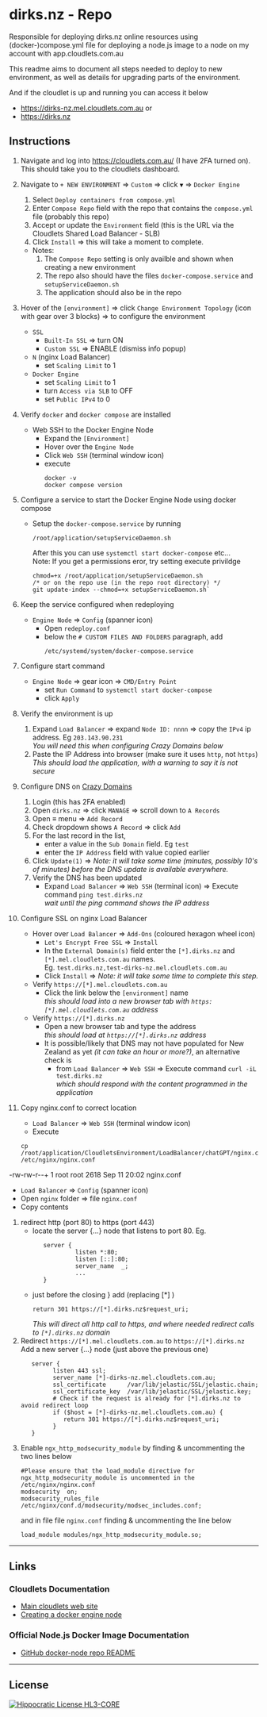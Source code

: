 # dirks.nz - Repo
Responsible for deploying dirks.nz online resources using (docker-)compose.yml file for deploying a node.js image to a node on my account with app.cloudlets.com.au

This readme aims to document all steps needed to deploy to new environment, as well as details for upgrading parts of the environment. 

And if the cloudlet is up and running you can access it below 
* https://dirks-nz.mel.cloudlets.com.au or
* https://dirks.nz

## Instructions
1. Navigate and log into https://cloudlets.com.au/ (I have 2FA turned on). This should take you to the cloudlets dashboard. 
1. Navigate to `+ NEW ENVIRONMENT` &DoubleRightArrow; `Custom` &DoubleRightArrow; click `▼` &DoubleRightArrow; `Docker Engine`
   1. Select `Deploy containers from compose.yml`
   1. Enter `Compose Repo` field with the repo that contains the `compose.yml` file (probably this repo)
   1. Accept or update the `Environment` field (this is the URL via the Cloudlets Shared Load Balancer - SLB)
   1. Click `Install` &DoubleRightArrow; this will take a moment to complete.
   * Notes:
        1. The `Compose Repo` setting is only availble and shown when creating a new environment
        1. The repo also should have the files `docker-compose.service` and `setupServiceDaemon.sh`
        1. The application should also be in the repo

1. Hover of the `[environment]` &DoubleRightArrow; click `Change Environment Topology` (icon with gear over 3 blocks) &DoubleRightArrow; to configure the environment
   * `SSL` 
      * `Built-In SSL` &DoubleRightArrow; turn ON
      * `Custom SSL` &DoubleRightArrow; ENABLE (dismiss info popup)
   * `N` (nginx Load Balancer)
      * set `Scaling Limit` to 1
   * `Docker Engine` 
      * set `Scaling Limit` to 1
      * turn `Access via SLB` to OFF
      * set `Public IPv4` to 0

1. Verify `docker` and `docker compose` are installed<br>
   * Web SSH to the Docker Engine Node
      * Expand the `[Environment]`
      * Hover over the `Engine Node`
      * Click `Web SSH` (terminal window icon)
      * execute
         ```
         docker -v
         docker compose version
         ```
1. Configure a service to start the Docker Engine Node using docker compose
   * Setup the `docker-compose.service` by running
      ```
      /root/application/setupServiceDaemon.sh
      ```
      After this you can use `systemctl start docker-compose` etc... <br>
      Note: If you get a permissions eror, try setting execute privildge <br>
      ```
      chmod=+x /root/application/setupServiceDaemon.sh
      /* or on the repo use (in the repo root directory) */
      git update-index --chmod=+x setupServiceDaemon.sh`
      ```
1. Keep the service configured when redeploying
   * `Engine Node` &DoubleRightArrow; `Config` (spanner icon)
      * Open `redeploy.conf`
      * below the `# CUSTOM FILES AND FOLDERS` paragraph, add 
         ```
         /etc/systemd/system/docker-compose.service
         ```

1. Configure start command
   * `Engine Node` &DoubleRightArrow; gear icon &DoubleRightArrow; `CMD/Entry Point`
      * set `Run Command` to `systemctl start docker-compose`
      * click `Apply`
1. Verify the environment is up
   1. Expand `Load Balancer` &DoubleRightArrow; expand `Node ID: nnnn` &DoubleRightArrow; copy the `IPv4` ip address. Eg `203.143.90.231`<br>
      *You will need this when configuring Crazy Domains below*
   2.  Paste the IP Address into browser (make sure it uses `http`, not `https`)<br>
      *This should load the application, with a warning to say it is not secure*

1. Configure DNS on [Crazy Domains](https://www.crazydomains.co.nz/members/login/) 
      1. Login (this has 2FA enabled)
      1. Open `dirks.nz` &DoubleRightArrow; click `MANAGE` &DoubleRightArrow; scroll down to `A Records`
      1. Open &equiv; menu &DoubleRightArrow; `Add Record`
      1. Check dropdown shows `A Record` &DoubleRightArrow; click `Add`
      1. For the last record in the list, 
         * enter a value in the `Sub Domain` field. Eg `test`
         * enter the `IP Address` field with value copied earlier
      1. Click `Update(1)` &DoubleRightArrow; *Note: it will take some time (minutes, possibly 10's of minutes) before the DNS update is available everywhere.*
      1. Verify the DNS has been updated
         * Expand `Load Balancer` &DoubleRightArrow; `Web SSH` (terminal icon) &DoubleRightArrow; Execute command `ping test.dirks.nz`<br>
            *wait until the ping command shows the IP address*

1. Configure SSL on nginx Load Balancer
   * Hover over `Load Balancer` &DoubleRightArrow; `Add-Ons` (coloured hexagon wheel icon)
      * `Let's Encrypt Free SSL` &DoubleRightArrow; `Install`
      * In the `External Domain(s)` field enter the `[*].dirks.nz` and `[*].mel.cloudlets.com.au` names. <br>
        Eg. `test.dirks.nz,test-dirks-nz.mel.cloudlets.com.au`
      * Click `Install` &DoubleRightArrow; *Note: it will take some time to complete this step.* 
   * Verify `https://[*].mel.cloudlets.com.au`
      * Click the link below the `[environment]` name <br>
      *this should load into a new browser tab with `https:[*].mel.cloudlets.com.au` address*
   * Verify `https://[*].dirks.nz`
      * Open a new browser tab and type the address<br>
      *this should load at `https://[*].dirks.nz` address*
      * It is possible/likely that DNS may not have populated for New Zealand as yet *(it can take an hour or more?)*, an alternative check is 
         * from `Load Balancer` &DoubleRightArrow; `Web SSH` &DoubleRightArrow; Execute command `curl -iL test.dirks.nz`<br>
           *which should respond with the content programmed in the application*

1. Copy nginx.conf to correct location
   * `Load Balancer` &DoubleRightArrow; `Web SSH` (terminal window icon)
   * Execute
   ```
   cp /root/application/CloudletsEnvironment/LoadBalancer/chatGPT/nginx.conf /etc/nginx/nginx.conf
   ```
-rw-rw-r--+  1 root root 2618 Sep 11 20:02 nginx.conf

   * `Load Balancer` &DoubleRightArrow; `Config` (spanner icon)
   * Open `nginx` folder &DoubleRightArrow; file `nginx.conf`
   * Copy contents
   1. redirect http (port 80) to https (port 443)
      * locate the server {...} node that listens to port 80. Eg. 
         ```
            server {
                     listen *:80;
                     listen [::]:80;
                     server_name  _;
                     ...
            }
         ```
      * just before the closing } add (replacing [*] )
         ```
         return 301 https://[*].dirks.nz$request_uri;
         ```
         *This will direct all http call to https, and where needed redirect calls to `[*].dirks.nz` domain*
   1. Redirect `https://[*].mel.cloudlets.com.au` to `https://[*].dirks.nz` <br>
      Add a new server {...} node (just above the previous one)
      ```
         server {
               listen 443 ssl;
               server_name [*]-dirks-nz.mel.cloudlets.com.au;
               ssl_certificate      /var/lib/jelastic/SSL/jelastic.chain;
               ssl_certificate_key  /var/lib/jelastic/SSL/jelastic.key;
               # Check if the request is already for [*].dirks.nz to avoid redirect loop
               if ($host = [*]-dirks-nz.mel.cloudlets.com.au) {
                  return 301 https://[*].dirks.nz$request_uri;
               }
         }
      ```
   1. Enable `ngx_http_modsecurity_module` by finding & uncommenting the two lines below
      ```
      #Please ensure that the load_module directive for ngx_http_modsecurity_module is uncommented in the /etc/nginx/nginx.conf
      modsecurity  on;
      modsecurity_rules_file /etc/nginx/conf.d/modsecurity/modsec_includes.conf;
      ```
      and in file file `nginx.conf` finding & uncommenting the line below
      ```
      load_module modules/ngx_http_modsecurity_module.so;
      ```
---

## Links
### Cloudlets Documentation
* [Main cloudlets web site](https://cloudlets.com.au/)
* [Creating a docker engine node](https://www.virtuozzo.com/application-platform-docs/docker-engine-deployment)

### Official Node.js Docker Image Documentation
* [GitHub docker-node repo README](https://github.com/nodejs/docker-node/blob/main/README.md)

---
## License
[![Hippocratic License HL3-CORE](https://img.shields.io/static/v1?label=Hippocratic%20License&message=HL3-CORE&labelColor=5e2751&color=bc8c3d)](https://firstdonoharm.dev/version/3/0/core.html)